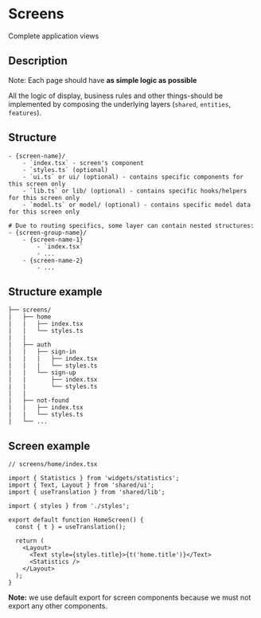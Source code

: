 # Screens

Complete application views

## Description

Note: Each page should have **as simple logic as possible**

All the logic of display, business rules and other things-should be implemented by composing the underlying layers (`shared`, `entities`, `features`).

## Structure

```
- {screen-name}/
    - `index.tsx` - screen's component
    - `styles.ts` (optional)
    - `ui.ts` or ui/ (optional) - contains specific components for this screen only
    - `lib.ts` or lib/ (optional) - contains specific hooks/helpers for this screen only
    - `model.ts` or model/ (optional) - contains specific model data for this screen only

# Due to routing specifics, some layer can contain nested structures:
- {screen-group-name}/
    - {screen-name-1}
        - `index.tsx`
        - ...
    - {screen-name-2}
        - ...
```

## Structure example

```
├── screens/
|   ├── home
|   |   ├── index.tsx
|   |   └── styles.ts
|   |
|   ├── auth
|   |   ├── sign-in
|   |   |   ├── index.tsx
|   |   |   └── styles.ts
|   |   └── sign-up
|   |       ├── index.tsx
|   |       └── styles.ts
|   |
|   ├── not-found
|   |   ├── index.tsx
|   |   └── styles.ts
|   └── ...
```

## Screen example

```tsx
// screens/home/index.tsx

import { Statistics } from 'widgets/statistics';
import { Text, Layout } from 'shared/ui';
import { useTranslation } from 'shared/lib';

import { styles } from './styles';

export default function HomeScreen() {
  const { t } = useTranslation();

  return (
    <Layout>
      <Text style={styles.title}>{t('home.title')}</Text>
      <Statistics />
    </Layout>
  );
}
```

**Note:** we use default export for screen components because we must not export any other components.
